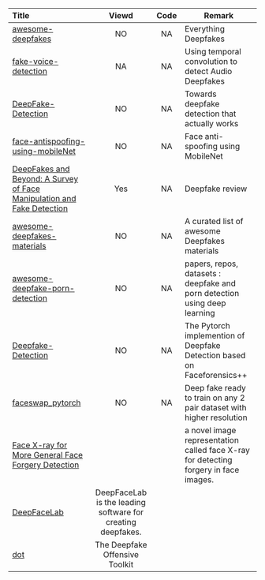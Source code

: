| Title | Viewd | Code | Remark |
| :---- | :----: | :----: | ------ |
| [awesome-deepfakes](https://github.com/aerophile/awesome-deepfakes) | NO | NA | Everything Deepfakes |
| [fake-voice-detection](https://github.com/dessa-research/fake-voice-detection) | NA | NA | Using temporal convolution to detect Audio Deepfakes |
| [DeepFake-Detection](https://github.com/dessa-research/DeepFake-Detection) | NO | NA | Towards deepfake detection that actually works |
| [face-antispoofing-using-mobileNet](https://github.com/dinhquy94/face-antispoofing-using-mobileNet) | NO |NA | Face anti-spoofing using MobileNet |
| [DeepFakes and Beyond: A Survey of Face Manipulation and Fake Detection](https://arxiv.org/abs/2001.00179)| Yes | NA | Deepfake review |
| [awesome-deepfakes-materials](https://github.com/datamllab/awesome-deepfakes-materials) | NO | NA | A curated list of awesome Deepfakes materials |
| [awesome-deepfake-porn-detection](https://github.com/subinium/awesome-deepfake-porn-detection) | NO | NA | papers, repos, datasets : deepfake and porn detection using deep learning |
| [Deepfake-Detection](https://github.com/HongguLiu/Deepfake-Detection) | NO | NA | The Pytorch implemention of Deepfake Detection based on Faceforensics++ |
| [faceswap_pytorch](https://github.com/jinfagang/faceswap_pytorch) | NO | NA | Deep fake ready to train on any 2 pair dataset with higher resolution |
| [Face X-ray for More General Face Forgery Detection](https://arxiv.org/abs/1912.13458) | | |  a novel image representation called face X-ray for detecting forgery in face images. |
|[DeepFaceLab](https://github.com/iperov/DeepFaceLab)|DeepFaceLab is the leading software for creating deepfakes.|
|[dot](https://github.com/sensity-ai/dot)|The Deepfake Offensive Toolkit|
